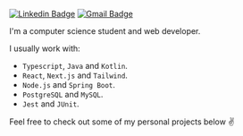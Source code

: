 [![Linkedin Badge](https://img.shields.io/badge/-Raí%20Soares-fafafa?style=flat-square&logo=Linkedin&logoColor=09090b&link=https://www.linkedin.com/in/raiisoares/)](https://www.linkedin.com/in/raiisoares/)
[![Gmail Badge](https://img.shields.io/badge/-raisoares.dev@gmail.com-fafafa?style=flat-square&logo=Gmail&logoColor=09090b&link=mailto:raisoares.dev@gmail.com)](mailto:raisoares.dev@gmail.com)

I'm a computer science student and web developer.

I usually work with: 
  * `Typescript`, `Java` and `Kotlin`.
  * `React`, `Next.js` and `Tailwind`.
  * `Node.js` and `Spring Boot`.
  * `PostgreSQL` and `MySQL`.
  * `Jest` and `JUnit`.
    
Feel free to check out some of my personal projects below :v:


